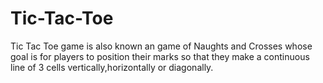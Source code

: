 # Tic-Tac-Toe
Tic Tac Toe game is also known an game of Naughts and Crosses whose goal is for players to position their marks so that they make a continuous line of 3 cells vertically,horizontally or diagonally.  
